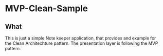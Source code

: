 # MVP-Clean-Sample

## What
This is just a simple Note keeper application, that provides and example for the Clean Architechture pattern. The presentation layer is following the MVP pattern. 
